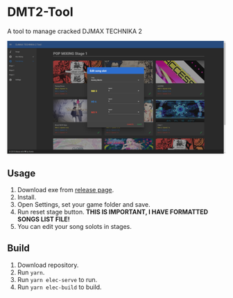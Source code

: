 # DMT2-Tool
A tool to manage cracked DJMAX TECHNIKA 2

![edit](./screenshot/edit.png)

## Usage
1. Download exe from [release page](https://github.com/rogeraabbccdd/DMT2-Tool/releases/latest).
2. Install.
3. Open Settings, set your game folder and save.
4. Run reset stage button. **THIS IS IMPORTANT, I HAVE FORMATTED SONGS LIST FILE!**
5. You can edit your song solots in stages.

## Build
1. Download repository.
2. Run `yarn`.
3. Run `yarn elec-serve` to run.
4. Run `yarn elec-build` to build.
